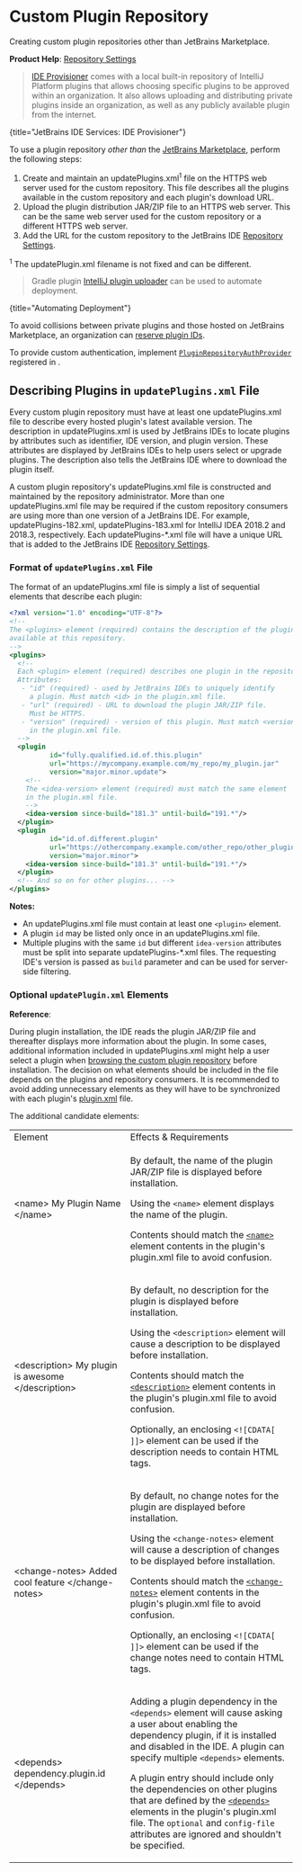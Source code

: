 <!-- Copyright 2000-2025 JetBrains s.r.o. and contributors. Use of this source code is governed by the Apache 2.0 license. -->

# Custom Plugin Repository

<link-summary>Creating custom plugin repositories other than JetBrains Marketplace.</link-summary>

<tldr>

**Product Help**: [Repository Settings](https://www.jetbrains.com/help/idea/managing-plugins.html#repos)

</tldr>

> [IDE Provisioner](https://www.jetbrains.com/ide-services/ide-provisioner/) comes with a local built-in repository of IntelliJ Platform plugins
> that allows choosing specific plugins to be approved within an organization.
> It also allows uploading and distributing private plugins inside an organization, as well as any publicly available plugin from the internet.
>
{title="JetBrains IDE Services: IDE Provisioner"}

To use a plugin repository _other than_ the [JetBrains Marketplace](https://plugins.jetbrains.com), perform the following steps:

<procedure title="Setting Up Custom Plugin Repository">

1. Create and maintain an <path>updatePlugins.xml</path><sup>1</sup> file on the HTTPS web server used for the custom repository.
   This file describes all the plugins available in the custom repository and each plugin's download URL.
2. Upload the plugin distribution JAR/ZIP file to an HTTPS web server.
   This can be the same web server used for the custom repository or a different HTTPS web server.
3. Add the URL for the custom repository to the JetBrains IDE [Repository Settings](https://www.jetbrains.com/help/idea/managing-plugins.html#repos).

<sup>1</sup> The <path>updatePlugin.xml</path> filename is not fixed and can be different.

</procedure>

> Gradle plugin [IntelliJ plugin uploader](https://github.com/brian-mcnamara/plugin_uploader) can be used to automate deployment.
>
{title="Automating Deployment"}

To avoid collisions between private plugins and those hosted on JetBrains Marketplace, an organization can [reserve plugin IDs](https://plugins.jetbrains.com/docs/marketplace/reserved-plugin-ids.html).

To provide custom authentication, implement [`PluginRepositoryAuthProvider`](%gh-ic%/platform/platform-impl/src/com/intellij/ide/plugins/auth/PluginRepositoryAuthProvider.java)
registered in <include from="snippets.topic" element-id="ep"><var name="ep" value="com.intellij.pluginRepositoryAuthProvider"/></include>.

## Describing Plugins in `updatePlugins.xml` File

Every custom plugin repository must have at least one <path>updatePlugins.xml</path> file to describe every hosted plugin's latest available version.
The description in <path>updatePlugins.xml</path> is used by JetBrains IDEs to locate plugins by attributes such as identifier, IDE version, and plugin version.
These attributes are displayed by JetBrains IDEs to help users select or upgrade plugins.
The description also tells the JetBrains IDE where to download the plugin itself.

A custom plugin repository's <path>updatePlugins.xml</path> file is constructed and maintained by the repository administrator.
More than one <path>updatePlugins.xml</path> file may be required if the custom repository consumers are using more than one version of a JetBrains IDE.
For example, <path>updatePlugins-182.xml</path>, <path>updatePlugins-183.xml</path> for IntelliJ IDEA 2018.2 and 2018.3, respectively.
Each <path>updatePlugins-*.xml</path> file will have a unique URL that is added to the JetBrains IDE [Repository Settings](https://www.jetbrains.com/help/idea/managing-plugins.html#repos).

### Format of `updatePlugins.xml` File

The format of an <path>updatePlugins.xml</path> file is simply a list of sequential elements that describe each plugin:

```xml
<?xml version="1.0" encoding="UTF-8"?>
<!--
The <plugins> element (required) contains the description of the plugins
available at this repository.
-->
<plugins>
  <!--
  Each <plugin> element (required) describes one plugin in the repository.
  Attributes:
   - "id" (required) - used by JetBrains IDEs to uniquely identify
     a plugin. Must match <id> in the plugin.xml file.
   - "url" (required) - URL to download the plugin JAR/ZIP file.
     Must be HTTPS.
   - "version" (required) - version of this plugin. Must match <version>
     in the plugin.xml file.
  -->
  <plugin
          id="fully.qualified.id.of.this.plugin"
          url="https://mycompany.example.com/my_repo/my_plugin.jar"
          version="major.minor.update">
    <!--
    The <idea-version> element (required) must match the same element
    in the plugin.xml file.
    -->
    <idea-version since-build="181.3" until-build="191.*"/>
  </plugin>
  <plugin
          id="id.of.different.plugin"
          url="https://othercompany.example.com/other_repo/other_plugin.jar"
          version="major.minor">
    <idea-version since-build="181.3" until-build="191.*"/>
  </plugin>
  <!-- And so on for other plugins... -->
</plugins>
```

**Notes:**

* An <path>updatePlugins.xml</path> file must contain at least one `<plugin>` element.
* A plugin `id` may be listed only once in an <path>updatePlugins.xml</path> file.
* Multiple plugins with the same `id` but different `idea-version` attributes must be split into separate <path>updatePlugins-*.xml</path> files.
  The requesting IDE's version is passed as `build` parameter and can be used for server-side filtering.

### Optional `updatePlugin.xml` Elements

<tldr>

**Reference**: [](plugin_configuration_file.md)

</tldr>

During plugin installation, the IDE reads the plugin JAR/ZIP file and thereafter displays more information about the plugin.
In some cases, additional information included in <path>updatePlugins.xml</path> might help a user select a plugin when [browsing the custom plugin repository](https://www.jetbrains.com/help/idea/managing-plugins.html#repos) before installation.
The decision on what elements should be included in the file depends on the plugins and repository consumers.
It is recommended to avoid adding unnecessary elements as they will have to be synchronized with each plugin's <path>[plugin.xml](plugin_configuration_file.md)</path> file.

The additional candidate elements:

<table>
    <tr>
        <td>
            Element
        </td>
        <td>
            Effects &amp; Requirements
        </td>
    </tr>
    <tr>
        <td>
            <code-block lang="XML">
                &lt;name>
                  My Plugin Name
                &lt;/name>
            </code-block>
        </td>
        <td>
            <p>By default, the name of the plugin JAR/ZIP file is displayed before installation.</p>
            <p>Using the <code>&lt;name></code> element displays the name of the plugin.</p>
            <p>Contents should match the <a href="plugin_configuration_file.md#idea-plugin__name"><code>&lt;name></code></a> element contents in the plugin's <path>plugin.xml</path> file to avoid confusion.</p>
        </td>
    </tr>
    <tr>
        <td>
            <code-block lang="XML">
                &lt;description>
                  My plugin is awesome
                &lt;/description>
            </code-block>
        </td>
        <td>
            <p>By default, no description for the plugin is displayed before installation.</p>
            <p>Using the <code>&lt;description></code> element will cause a description to be displayed before installation.</p>
            <p>Contents should match the <a href="plugin_configuration_file.md#idea-plugin__description"><code>&lt;description></code></a> element contents in the plugin's <path>plugin.xml</path> file to avoid confusion.</p>
            <p>Optionally, an enclosing <code>&lt;![CDATA[ ]]></code> element can be used if the description needs to contain HTML tags.</p>
        </td>
    </tr>
    <tr>
        <td>
            <code-block lang="XML">
                &lt;change-notes>
                  Added cool feature
                &lt;/change-notes>
            </code-block>
        </td>
        <td>
            <p>By default, no change notes for the plugin are displayed before installation.</p>
            <p>Using the <code>&lt;change-notes></code> element will cause a description of changes to be displayed before installation.</p>
            <p>Contents should match the <a href="plugin_configuration_file.md#idea-plugin__change-notes"><code>&lt;change-notes></code></a> element contents in the plugin's <path>plugin.xml</path> file to avoid confusion.</p>
            <p>Optionally, an enclosing <code>&lt;![CDATA[ ]]></code> element can be used if the change notes need to contain HTML tags.</p>
        </td>
    </tr>
    <tr>
        <td>
            <code-block lang="XML">
                &lt;depends>
                  dependency.plugin.id
                &lt;/depends>
            </code-block>
        </td>
        <td>
            <p>Adding a plugin dependency in the <code>&lt;depends></code> element will cause asking a user about enabling the dependency plugin, if it is installed and disabled in the IDE. A plugin can specify multiple <code>&lt;depends></code> elements.</p>
            <p>A plugin entry should include only the dependencies on other plugins that are defined by the <a href="plugin_configuration_file.md#idea-plugin__depends"><code>&lt;depends></code></a> elements in the plugin's <path>plugin.xml</path> file. The <code>optional</code> and <code>config-file</code> attributes are ignored and shouldn't be specified.</p>
        </td>
    </tr>
</table>
